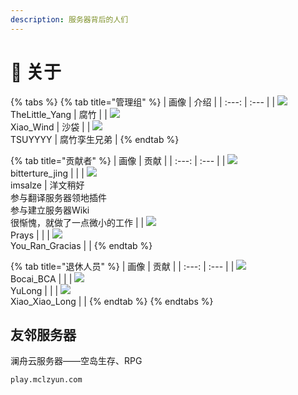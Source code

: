 ```yaml
---
description: 服务器背后的人们
---
```


# 🧻 关于

{% tabs %}
{% tab title="管理组" %}
| 画像 | 介绍 |
| :---: | :--- |
| ![](https://kehuduan2019.oss-cn-shanghai.aliyuncs.com/faces/TSUYYYY.png)<br />TheLittle\_Yang | 腐竹 |
| ![](https://kehuduan2019.oss-cn-shanghai.aliyuncs.com/faces/Xiao_Wind.png)<br />Xiao\_Wind | 沙袋 |
| ![](https://kehuduan2019.oss-cn-shanghai.aliyuncs.com/faces/TSUYYYY.png)<br />TSUYYYY | 腐竹孪生兄弟 |
{% endtab %}

{% tab title="贡献者" %}
| 画像 | 贡献 |
| :---: | :--- |
| ![](https://kehuduan2019.oss-cn-shanghai.aliyuncs.com/faces/bittertrue_jing.png)<br />bitterture\_jing |  |
| ![](https://kehuduan2019.oss-cn-shanghai.aliyuncs.com/faces/imsalze.png)<br />imsalze | 洋文稍好<br />参与翻译服务器领地插件<br />参与建立服务器Wiki<br />很惭愧，就做了一点微小的工作 |
| ![](https://kehuduan2019.oss-cn-shanghai.aliyuncs.com/faces/Prays.png)<br />Prays |  |
| ![](https://kehuduan2019.oss-cn-shanghai.aliyuncs.com/faces/You_Ran_Gracias.png)<br />You\_Ran\_Gracias |  |
{% endtab %}

{% tab title="退休人员" %}
| 画像 | 贡献 |
| :---: | :--- |
| ![](https://kehuduan2019.oss-cn-shanghai.aliyuncs.com/faces/Bocai_BCA.png)<br />Bocai\_BCA |  |
| ![](https://kehuduan2019.oss-cn-shanghai.aliyuncs.com/faces/YuLong.png)<br />YuLong |  |
| ![](https://kehuduan2019.oss-cn-shanghai.aliyuncs.com/faces/Xiao_Xiao_Long.png)<br />Xiao\_Xiao\_Long |  |
{% endtab %}
{% endtabs %}

## 友邻服务器

澜舟云服务器——空岛生存、RPG

```text
play.mclzyun.com
```

